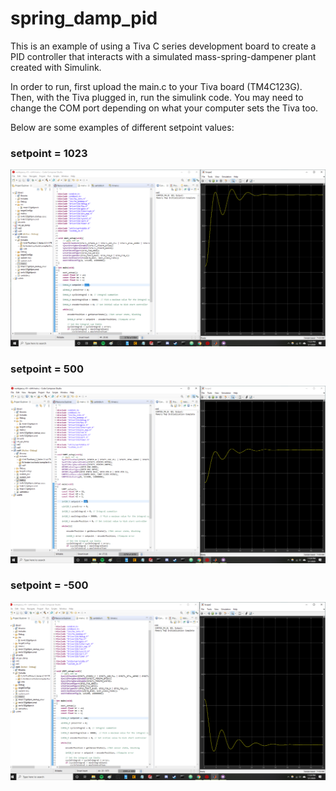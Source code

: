 # spring_damp_pid
This is an example of using a Tiva C series development board to create a PID controller that interacts with a simulated mass-spring-dampener plant created with Simulink. 

In order to run, first upload the main.c to your Tiva board (TM4C123G).  Then, with the Tiva plugged in, run the simulink code.
You may need to change the COM port depending on what your computer sets the Tiva too. 

Below are some examples of different setpoint values:
### setpoint = 1023
![](output_1023.png)

### setpoint = 500
![](output_500.png)

### setpoint = -500
![](output_-500.png)

